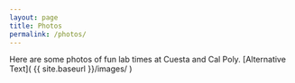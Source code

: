 ```yaml
---
layout: page
title: Photos
permalink: /photos/
---
```


Here are some photos of fun lab times at Cuesta and Cal Poly. 
[Alternative Text]( {{ site.baseurl }}/images/ )



